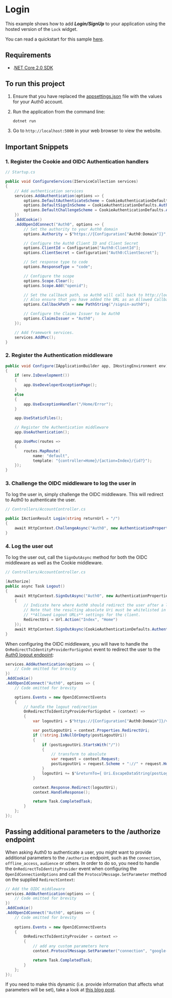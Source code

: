 # Login

This example shows how to add ***Login/SignUp*** to your application using the hosted version of the `Lock` widget.

You can read a quickstart for this sample [here](https://auth0.com/docs/quickstart/webapp/aspnet-core/01-login). 

## Requirements

* .[NET Core 2.0 SDK](https://www.microsoft.com/net/download/core)

## To run this project

1. Ensure that you have replaced the [appsettings.json](SampleMvcApp/appsettings.json) file with the values for your Auth0 account.

2. Run the application from the command line:

    ```bash
    dotnet run
    ```

3. Go to `http://localhost:5000` in your web browser to view the website.

## Important Snippets

### 1. Register the Cookie and OIDC Authentication handlers

```csharp
// Startup.cs

public void ConfigureServices(IServiceCollection services)
{
    // Add authentication services
    services.AddAuthentication(options => {
        options.DefaultAuthenticateScheme = CookieAuthenticationDefaults.AuthenticationScheme;
        options.DefaultSignInScheme = CookieAuthenticationDefaults.AuthenticationScheme;
        options.DefaultChallengeScheme = CookieAuthenticationDefaults.AuthenticationScheme;
    })
    .AddCookie()
    .AddOpenIdConnect("Auth0", options => {
        // Set the authority to your Auth0 domain
        options.Authority = $"https://{Configuration["Auth0:Domain"]}";

        // Configure the Auth0 Client ID and Client Secret
        options.ClientId = Configuration["Auth0:ClientId"];
        options.ClientSecret = Configuration["Auth0:ClientSecret"];

        // Set response type to code
        options.ResponseType = "code";

        // Configure the scope
        options.Scope.Clear();
        options.Scope.Add("openid");

        // Set the callback path, so Auth0 will call back to http://localhost:5000/signin-auth0 
        // Also ensure that you have added the URL as an Allowed Callback URL in your Auth0 dashboard 
        options.CallbackPath = new PathString("/signin-auth0");

        // Configure the Claims Issuer to be Auth0
        options.ClaimsIssuer = "Auth0";        
    });

    // Add framework services.
    services.AddMvc();
}
```

### 2. Register the Authentication middleware

```csharp
public void Configure(IApplicationBuilder app, IHostingEnvironment env)
{
    if (env.IsDevelopment())
    {
        app.UseDeveloperExceptionPage();
    }
    else
    {
        app.UseExceptionHandler("/Home/Error");
    }

    app.UseStaticFiles();

    // Register the Authentication middleware
    app.UseAuthentication();

    app.UseMvc(routes =>
    {
        routes.MapRoute(
            name: "default",
            template: "{controller=Home}/{action=Index}/{id?}");
    });
}
```

### 3. Challenge the OIDC middleware to log the user in

To log the user in, simply challenge the OIDC middleware. This will redirect to Auth0 to authenticate the user.

```csharp
// Controllers/AccountController.cs

public IActionResult Login(string returnUrl = "/")
{
    await HttpContext.ChallengeAsync("Auth0", new AuthenticationProperties() { RedirectUri = returnUrl });
}
```

### 4. Log the user out

To log the user out, call the `SignOutAsync` method for both the OIDC middleware as well as the Cookie middleware.

```csharp
// Controllers/AccountController.cs

[Authorize]
public async Task Logout()
{
    await HttpContext.SignOutAsync("Auth0", new AuthenticationProperties
    {
        // Indicate here where Auth0 should redirect the user after a logout.
        // Note that the resulting absolute Uri must be whitelisted in the 
        // **Allowed Logout URLs** settings for the client.
        RedirectUri = Url.Action("Index", "Home")
    });
    await HttpContext.SignOutAsync(CookieAuthenticationDefaults.AuthenticationScheme);
}
```

When configuring the OIDC middleware, you will have to handle the `OnRedirectToIdentityProviderForSignOut` event to redirect
the user to the [Auth0 logout endpoint](https://auth0.com/docs/logout#log-out-a-user):

```csharp
services.AddAuthentication(options => {
    // Code omitted for brevity
})
.AddCookie()
.AddOpenIdConnect("Auth0", options => {
    // Code omitted for brevity

    options.Events = new OpenIdConnectEvents
    {
        // handle the logout redirection 
        OnRedirectToIdentityProviderForSignOut = (context) =>
        {
            var logoutUri = $"https://{Configuration["Auth0:Domain"]}/v2/logout?client_id={Configuration["Auth0:ClientId"]}";

            var postLogoutUri = context.Properties.RedirectUri;
            if (!string.IsNullOrEmpty(postLogoutUri))
            {
                if (postLogoutUri.StartsWith("/"))
                {
                    // transform to absolute
                    var request = context.Request;
                    postLogoutUri = request.Scheme + "://" + request.Host + request.PathBase + postLogoutUri;
                }
                logoutUri += $"&returnTo={ Uri.EscapeDataString(postLogoutUri)}";
            }

            context.Response.Redirect(logoutUri);
            context.HandleResponse();

            return Task.CompletedTask;
        }
    };   
});
```

## Passing additional parameters to the /authorize endpoint

When asking Auth0 to authenticate a user, you might want to provide additional parameters to the `/authorize` endpoint, such as the `connection`, `offline_access`, `audience` or others. In order to do so, you need to handle the `OnRedirectToIdentityProvider` event when configuring the `OpenIdConnectionOptions` and call the `ProtocolMessage.SetParameter` method on the supplied `RedirectContext`:

```csharp
// Add the OIDC middleware
services.AddAuthentication(options => {
    // Code omitted for brevity
})
.AddCookie()
.AddOpenIdConnect("Auth0", options => {
    // Code omitted for brevity
    
    options.Events = new OpenIdConnectEvents
    {
        OnRedirectToIdentityProvider = context =>
        {
            // add any custom parameters here
            context.ProtocolMessage.SetParameter("connection", "google-oauth2");

            return Task.CompletedTask;
        }
    };
});
```

If you need to make this dynamic (i.e. provide information that affects what parameters will be set), take a look at [this blog post](http://www.jerriepelser.com/blog/adding-parameters-to-openid-connect-authorization-url/).
